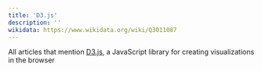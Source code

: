 ```yaml
---
title: 'D3.js'
description: ''
wikidata: https://www.wikidata.org/wiki/Q3011087
---
```


All articles that mention [D3.js](https://d3js.org/), a JavaScript library for creating visualizations in the browser
